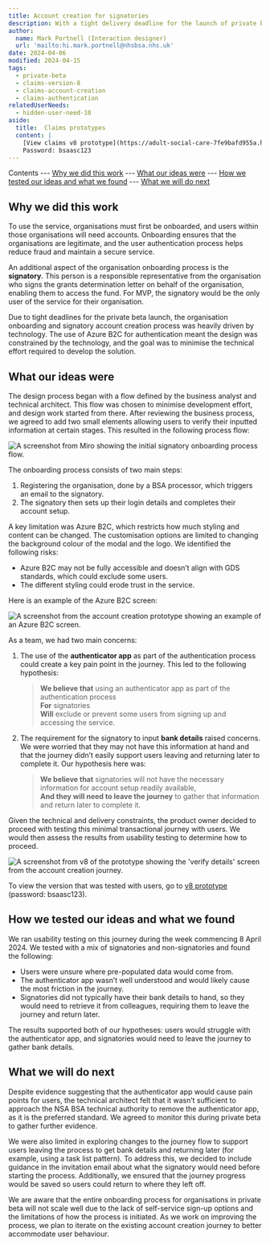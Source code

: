 ```yaml
---
title: Account creation for signatories
description: With a tight delivery deadline for the launch of private beta the organisation onboarding was heavily driven by technical constraints.
author:
  name: Mark Portnell (Interaction designer)
  url: 'mailto:hi.mark.portnell@nhsbsa.nhs.uk'
date: 2024-04-06
modified: 2024-04-15
tags:
  - private-beta
  - claims-version-8
  - claims-account-creation
  - claims-authentication
relatedUserNeeds:
  - hidden-user-need-10
aside:
  title:  Claims prototypes
  content: |
    [View claims v8 prototype](https://adult-social-care-7fe9bafd955a.herokuapp.com/claims/v8/) 
    Password: bsaasc123
---
```


Contents
--- [Why we did this work](#why-we-did-this-work)
--- [What our ideas were](#what-our-ideas-were)
--- [How we tested our ideas and what we found](#how-we-tested-our-ideas-and-what-we-found)
--- [What we will do next](#what-we-will-do-next)

## Why we did this work

To use the service, organisations must first be onboarded, and users within those organisations will need accounts. Onboarding ensures that the organisations are legitimate, and the user authentication process helps reduce fraud and maintain a secure service.

An additional aspect of the organisation onboarding process is the **signatory**. This person is a responsible representative from the organisation who signs the grants determination letter on behalf of the organisation, enabling them to access the fund. For MVP, the signatory would be the only user of the service for their organisation.

Due to tight deadlines for the private beta launch, the organisation onboarding and signatory account creation process was heavily driven by technology. The use of Azure B2C for authentication meant the design was constrained by the technology, and the goal was to minimise the technical effort required to develop the solution.

## What our ideas were

The design process began with a flow defined by the business analyst and technical architect. This flow was chosen to minimise development effort, and design work started from there. After reviewing the business process, we agreed to add two small elements allowing users to verify their inputted information at certain stages. This resulted in the following process flow:

![A screenshot from Miro showing the initial signatory onboarding process flow.](process-flow.jpg "Signatory onboarding process flow")

The onboarding process consists of two main steps: 
1. Registering the organisation, done by a BSA processor, which triggers an email to the signatory.
2. The signatory then sets up their login details and completes their account setup.

A key limitation was Azure B2C, which restricts how much styling and content can be changed. The customisation options are limited to changing the background colour of the modal and the logo. We identified the following risks:
- Azure B2C may not be fully accessible and doesn’t align with GDS standards, which could exclude some users.
- The different styling could erode trust in the service.

Here is an example of the Azure B2C screen:

![A screenshot from the account creation prototype showing an example of an Azure B2C screen.](azure-b2c.png "Azure B2C account creation")

As a team, we had two main concerns:
1. The use of the **authenticator app** as part of the authentication process could create a key pain point in the journey. This led to the following hypothesis:

   > **We believe that** using an authenticator app as part of the authentication process  
   > **For** signatories  
   > **Will** exclude or prevent some users from signing up and accessing the service.

2. The requirement for the signatory to input **bank details** raised concerns. We were worried that they may not have this information at hand and that the journey didn’t easily support users leaving and returning later to complete it. Our hypothesis here was:

   > **We believe that** signatories will not have the necessary information for account setup readily available,  
   > **And they will need to leave the journey** to gather that information and return later to complete it.

Given the technical and delivery constraints, the product owner decided to proceed with testing this minimal transactional journey with users. We would then assess the results from usability testing to determine how to proceed.

![A screenshot from v8 of the prototype showing the 'verify details' screen from the account creation journey.](verify-details.png "v8 'verify details' screen from the account creation journey")

To view the version that was tested with users, go to [v8 prototype](https://adult-social-care-7fe9bafd955a.herokuapp.com/claims/v8/) (password: bsaasc123).

## How we tested our ideas and what we found

We ran usability testing on this journey during the week commencing 8 April 2024. We tested with a mix of signatories and non-signatories and found the following:
- Users were unsure where pre-populated data would come from.
- The authenticator app wasn’t well understood and would likely cause the most friction in the journey.
- Signatories did not typically have their bank details to hand, so they would need to retrieve it from colleagues, requiring them to leave the journey and return later.

The results supported both of our hypotheses: users would struggle with the authenticator app, and signatories would need to leave the journey to gather bank details.

## What we will do next

Despite evidence suggesting that the authenticator app would cause pain points for users, the technical architect felt that it wasn’t sufficient to approach the NSA BSA technical authority to remove the authenticator app, as it is the preferred standard. We agreed to monitor this during private beta to gather further evidence.

We were also limited in exploring changes to the journey flow to support users leaving the process to get bank details and returning later (for example, using a task list pattern). To address this, we decided to include guidance in the invitation email about what the signatory would need before starting the process. Additionally, we ensured that the journey progress would be saved so users could return to where they left off.

We are aware that the entire onboarding process for organisations in private beta will not scale well due to the lack of self-service sign-up options and the limitations of how the process is initiated. As we work on improving the process, we plan to iterate on the existing account creation journey to better accommodate user behaviour.


